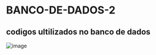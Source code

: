 # BANCO-DE-DADOS-2
## codigos ultilizados no banco de dados 

![image](https://daniel.scota.com.br/imagens/albuns/it/comedy/images/IT-memes-banco_de_dados.jpg)
